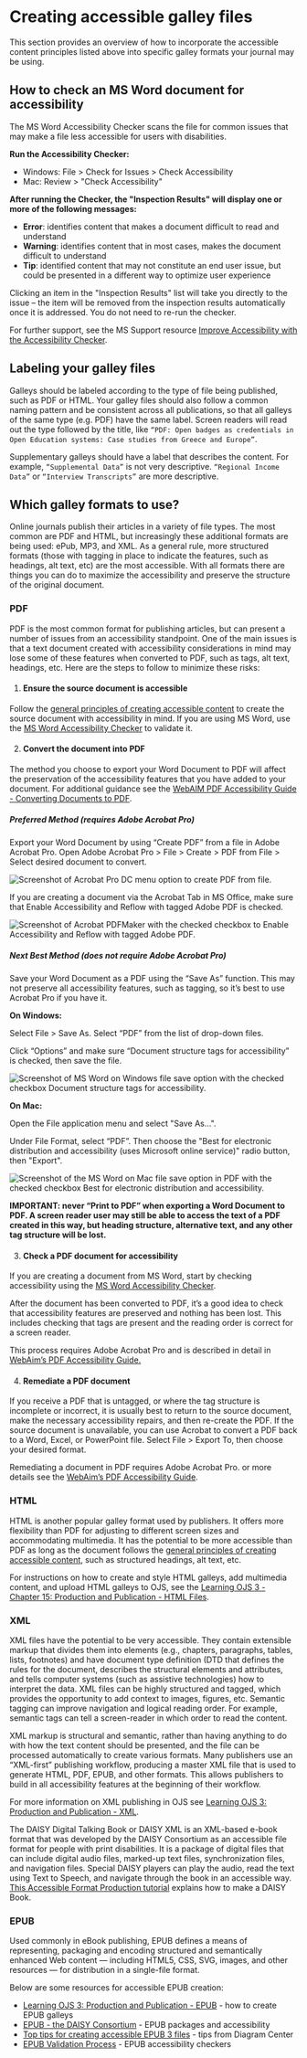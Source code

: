 # Creating accessible galley files

This section provides an overview of how to incorporate the accessible content principles listed above into specific galley formats your journal may be using.

## How to check an MS Word document for accessibility

The MS Word Accessibility Checker scans the file for common issues that may make a file less accessible for users with disabilities.

 **Run the Accessibility Checker:**

-  Windows: File > Check for Issues > Check Accessibility
-  Mac: Review > "Check Accessibility"
    
**After running the Checker, the "Inspection Results" will display one or more of the following messages:**

-   **Error**: identifies content that makes a document difficult to read and understand
-   **Warning**: identifies content that in most cases, makes the document difficult to understand    
-   **Tip**: identified content that may not constitute an end user issue, but could be presented in a different way to optimize user experience
    
Clicking an item in the "Inspection Results" list will take you directly to the issue – the item will be removed from the inspection results automatically once it is addressed. You do not need to re-run the checker.

For further support, see the MS Support resource [Improve Accessibility with the Accessibility Checker](https://support.office.com/en-us/article/improve-accessibility-with-the-accessibility-checker-a16f6de0-2f39-4a2b-8bd8-5ad801426c7f#PickTab=Windows).

## Labeling your galley files

Galleys should be labeled according to the type of file being published, such as PDF or HTML. Your galley files should also follow a common naming pattern and be consistent across all publications, so that all galleys of the same type (e.g. PDF) have the same label. Screen readers will read out the type followed by the title, like `“PDF: Open badges as credentials in Open Education systems: Case studies from Greece and Europe”`.

Supplementary galleys should have a label that describes the content. For example, `“Supplemental Data”` is not very descriptive. `“Regional Income Data”` or `“Interview Transcripts”` are more descriptive.

## Which galley formats to use?

Online journals publish their articles in a variety of file types. The most common are PDF and HTML, but increasingly these additional formats are being used: ePub, MP3, and XML. As a general rule, more structured formats (those with tagging in place to indicate the features, such as headings, alt text, etc) are the most accessible. With all formats there are things you can do to maximize the accessibility and preserve the structure of the original document.

### PDF

PDF is the most common format for publishing articles, but can present a number of issues from an accessibility standpoint. One of the main issues is that a text document created with accessibility considerations in mind may lose some of these features when converted to PDF, such as tags, alt text, headings, etc. Here are the steps to follow to minimize these risks:

1.  #### Ensure the source document is accessible
    
Follow the [general principles of creating accessible content](./principles) to create the source document with accessibility in mind. If you are using MS Word, use the  [MS Word Accessibility Checker](#How-to-check-an-MS-Word-document-for-accessibility)  to validate it.

2.  #### Convert the document into PDF
    
The method you choose to export your Word Document to PDF will affect the preservation of the accessibility features that you have added to your document. For additional guidance see the [WebAIM PDF Accessibility Guide - Converting Documents to PDF](https://webaim.org/techniques/acrobat/converting).

##### Preferred Method (requires Adobe Acrobat Pro)

Export your Word Document by using “Create PDF” from a file in Adobe Acrobat Pro. Open Adobe Acrobat Pro > File > Create > PDF from File > Select desired document to convert.

![Screenshot of Acrobat Pro DC menu option to create PDF from file.](./assets/9_a11y-guide-create-pdf-pro1.png)

If you are creating a document via the Acrobat Tab in MS Office, make sure that Enable Accessibility and Reflow with tagged Adobe PDF is checked.

![Screenshot of Acrobat PDFMaker with the checked checkbox to Enable Accessibility and Reflow with tagged Adobe PDF.](./assets/10_a11y-guide-create-pdf-pro2.png)
  
##### Next Best Method (does not require Adobe Acrobat Pro)

Save your Word Document as a PDF using the “Save As” function. This may not preserve all accessibility features, such as tagging, so it’s best to use Acrobat Pro if you have it.

**On Windows:**

Select File > Save As. Select “PDF” from the list of drop-down files.

Click “Options” and make sure “Document structure tags for accessibility” is checked, then save the file.

![Screenshot of MS Word on Windows file save option with the checked checkbox Document structure tags for accessibility.](./assets/11_a11y-guide-saveas-pdf1.png)

**On Mac:**

Open the File application menu and select "Save As…".

Under File Format, select “PDF”. Then choose the "Best for electronic distribution and accessibility (uses Microsoft online service)" radio button, then "Export".

![Screenshot of the MS Word on Mac file save option in PDF with the checked checkbox Best for electronic distribution and accessibility.](./assets/12_a11y-guide-saveas-pdf2.png)
  
**IMPORTANT: never “Print to PDF” when exporting a Word Document to PDF. A screen reader user may still be able to access the text of a PDF created in this way, but heading structure, alternative text, and any other tag structure will be lost.**

3. #### Check a PDF document for accessibility

If you are creating a document from MS Word, start by checking accessibility using the [MS Word Accessibility Checker](#How-to-check-an-MS-Word-document-for-accessibility).  

After the document has been converted to PDF, it’s a good idea to check that accessibility features are preserved and nothing has been lost. This includes checking that tags are present and the reading order is correct for a screen reader.

This process requires Adobe Acrobat Pro and is described in detail in [WebAim’s PDF Accessibility Guide.](https://webaim.org/techniques/acrobat/acrobat)

4. #### Remediate a PDF document

If you receive a PDF that is untagged, or where the tag structure is incomplete or incorrect, it is usually best to return to the source document, make the necessary accessibility repairs, and then re-create the PDF. If the source document is unavailable, you can use Acrobat to convert a PDF back to a Word, Excel, or PowerPoint file. Select File > Export To, then choose your desired format.

Remediating a document in PDF requires Adobe Acrobat Pro. or more details see the [WebAim’s PDF Accessibility Guide](https://webaim.org/techniques/acrobat/acrobat).

### HTML

HTML is another popular galley format used by publishers. It offers more flexibility than PDF for adjusting to different screen sizes and accommodating multimedia. It has the potential to be more accessible than PDF as long as the document follows the [general principles of creating accessible content](./principles), such as structured headings, alt text, etc.

For instructions on how to create and style HTML galleys, add multimedia content, and upload HTML galleys to OJS, see the [Learning OJS 3 - Chapter 15: Production and Publication - HTML Files](./production-publication#html-files).

### XML

XML files have the potential to be very accessible. They contain extensible markup that divides them into elements (e.g., chapters, paragraphs, tables, lists, footnotes) and have document type definition (DTD that defines the rules for the document, describes the structural elements and attributes, and tells computer systems (such as assistive technologies) how to interpret the data. XML files can be highly structured and tagged, which provides the opportunity to add context to images, figures, etc. Semantic tagging can improve navigation and logical reading order. For example, semantic tags can tell a screen-reader in which order to read the content.

XML markup is structural and semantic, rather than having anything to do with how the text content should be presented, and the file can be processed automatically to create various formats. Many publishers use an “XML-first” publishing workflow, producing a master XML file that is used to generate HTML, PDF, EPUB, and other formats. This allows publishers to build in all accessibility features at the beginning of their workflow.

For more information on XML publishing in OJS see [Learning OJS 3: Production and Publication - XML](./production-publication#xml-files).

The DAISY Digital Talking Book or DAISY XML is an XML-based e-book format that was developed by the DAISY Consortium as an accessible file format for people with print disabilities. It is a package of digital files that can include digital audio files, marked-up text files, synchronization files, and navigation files. Special DAISY players can play the audio, read the text using Text to Speech, and navigate through the book in an accessible way. [This Accessible Format Production tutorial](https://cynthiang.ca/2015/08/18/accessible-format-production-part-6-daisy-book/) explains how to make a DAISY Book.

### EPUB

Used commonly in eBook publishing, EPUB defines a means of representing, packaging and encoding structured and semantically enhanced Web content — including HTML5, CSS, SVG, images, and other resources — for distribution in a single-file format.

Below are some resources for accessible EPUB creation:
-   [Learning OJS 3: Production and Publication - EPUB](https://docs.pkp.sfu.ca/learning-ojs/en/production-publication#epub-files) - how to create EPUB galleys    
-   [EPUB - the DAISY Consortium](https://daisy.org/activities/standards/epub/) - EPUB packages and accessibility    
-   [Top tips for creating accessible EPUB 3 files](http://diagramcenter.org/54-9-tips-for-creating-accessible-epub-3-files.html) - tips from Diagram Center    
- [EPUB Validation Process](https://kb.daisy.org/publishing/docs/epub/validation/overview.html) - EPUB accessibility checkers
